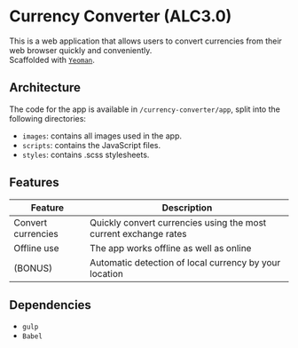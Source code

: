# Currency Converter (ALC3.0)

  This is a web application that allows users to convert currencies from their web browser quickly and conveniently.  
  Scaffolded with [`Yeoman`](https://github.com/yeoman/generator-webapp).

## Architecture

  The code for the app is available in `/currency-converter/app`, split into the following directories:

  - `images`: contains all images used in the app.  
  - `scripts`: contains the JavaScript files.  
  - `styles`: contains .scss stylesheets.

## Features

  | Feature | Description |
  | ------- | ----------- |
  | Convert currencies | Quickly convert currencies using the most current exchange rates |
  | Offline use | The app works offline as well as online |
  | (BONUS) | Automatic detection of local currency by your location |

## Dependencies

  - `gulp`  
  - `Babel`  
